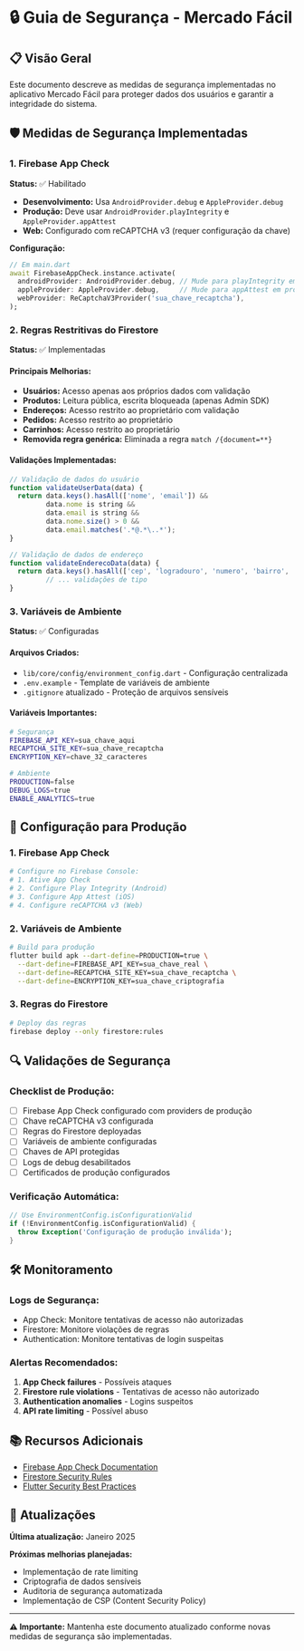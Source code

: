 # 🔒 Guia de Segurança - Mercado Fácil

## 📋 Visão Geral

Este documento descreve as medidas de segurança implementadas no aplicativo Mercado Fácil para proteger dados dos usuários e garantir a integridade do sistema.

## 🛡️ Medidas de Segurança Implementadas

### 1. Firebase App Check

**Status:** ✅ Habilitado

- **Desenvolvimento:** Usa `AndroidProvider.debug` e `AppleProvider.debug`
- **Produção:** Deve usar `AndroidProvider.playIntegrity` e `AppleProvider.appAttest`
- **Web:** Configurado com reCAPTCHA v3 (requer configuração da chave)

**Configuração:**
```dart
// Em main.dart
await FirebaseAppCheck.instance.activate(
  androidProvider: AndroidProvider.debug, // Mude para playIntegrity em produção
  appleProvider: AppleProvider.debug,     // Mude para appAttest em produção
  webProvider: ReCaptchaV3Provider('sua_chave_recaptcha'),
);
```

### 2. Regras Restritivas do Firestore

**Status:** ✅ Implementadas

#### Principais Melhorias:

- **Usuários:** Acesso apenas aos próprios dados com validação
- **Produtos:** Leitura pública, escrita bloqueada (apenas Admin SDK)
- **Endereços:** Acesso restrito ao proprietário com validação
- **Pedidos:** Acesso restrito ao proprietário
- **Carrinhos:** Acesso restrito ao proprietário
- **Removida regra genérica:** Eliminada a regra `match /{document=**}`

#### Validações Implementadas:

```javascript
// Validação de dados do usuário
function validateUserData(data) {
  return data.keys().hasAll(['nome', 'email']) &&
         data.nome is string &&
         data.email is string &&
         data.nome.size() > 0 &&
         data.email.matches('.*@.*\..*');
}

// Validação de dados de endereço
function validateEnderecoData(data) {
  return data.keys().hasAll(['cep', 'logradouro', 'numero', 'bairro', 'uf', 'usuarioId']) &&
         // ... validações de tipo
}
```

### 3. Variáveis de Ambiente

**Status:** ✅ Configuradas

#### Arquivos Criados:

- `lib/core/config/environment_config.dart` - Configuração centralizada
- `.env.example` - Template de variáveis de ambiente
- `.gitignore` atualizado - Proteção de arquivos sensíveis

#### Variáveis Importantes:

```bash
# Segurança
FIREBASE_API_KEY=sua_chave_aqui
RECAPTCHA_SITE_KEY=sua_chave_recaptcha
ENCRYPTION_KEY=chave_32_caracteres

# Ambiente
PRODUCTION=false
DEBUG_LOGS=true
ENABLE_ANALYTICS=true
```

## 🚀 Configuração para Produção

### 1. Firebase App Check

```bash
# Configure no Firebase Console:
# 1. Ative App Check
# 2. Configure Play Integrity (Android)
# 3. Configure App Attest (iOS)
# 4. Configure reCAPTCHA v3 (Web)
```

### 2. Variáveis de Ambiente

```bash
# Build para produção
flutter build apk --dart-define=PRODUCTION=true \
  --dart-define=FIREBASE_API_KEY=sua_chave_real \
  --dart-define=RECAPTCHA_SITE_KEY=sua_chave_recaptcha \
  --dart-define=ENCRYPTION_KEY=sua_chave_criptografia
```

### 3. Regras do Firestore

```bash
# Deploy das regras
firebase deploy --only firestore:rules
```

## 🔍 Validações de Segurança

### Checklist de Produção:

- [ ] Firebase App Check configurado com providers de produção
- [ ] Chave reCAPTCHA v3 configurada
- [ ] Regras do Firestore deployadas
- [ ] Variáveis de ambiente configuradas
- [ ] Chaves de API protegidas
- [ ] Logs de debug desabilitados
- [ ] Certificados de produção configurados

### Verificação Automática:

```dart
// Use EnvironmentConfig.isConfigurationValid
if (!EnvironmentConfig.isConfigurationValid) {
  throw Exception('Configuração de produção inválida');
}
```

## 🛠️ Monitoramento

### Logs de Segurança:

- App Check: Monitore tentativas de acesso não autorizadas
- Firestore: Monitore violações de regras
- Authentication: Monitore tentativas de login suspeitas

### Alertas Recomendados:

1. **App Check failures** - Possíveis ataques
2. **Firestore rule violations** - Tentativas de acesso não autorizado
3. **Authentication anomalies** - Logins suspeitos
4. **API rate limiting** - Possível abuso

## 📚 Recursos Adicionais

- [Firebase App Check Documentation](https://firebase.google.com/docs/app-check)
- [Firestore Security Rules](https://firebase.google.com/docs/firestore/security/get-started)
- [Flutter Security Best Practices](https://flutter.dev/docs/deployment/security)

## 🔄 Atualizações

**Última atualização:** Janeiro 2025

**Próximas melhorias planejadas:**
- Implementação de rate limiting
- Criptografia de dados sensíveis
- Auditoria de segurança automatizada
- Implementação de CSP (Content Security Policy)

---

**⚠️ Importante:** Mantenha este documento atualizado conforme novas medidas de segurança são implementadas.